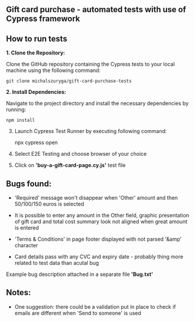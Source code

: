 ## **Gift card purchase - automated tests with use of Cypress framework**

## How to run tests
**1. Clone the Repository:**

Clone the GitHub repository containing the Cypress tests to your local machine using the following command: 

    git clone michalszuryga/gift-card-purchase-tests

**2. Install Dependencies:**

Navigate to the project directory and install the necessary dependencies by running:

    npm install

3. Launch Cypress Test Runner by executing following command: 

    npx cypress open

4. Select E2E Testing and choose browser of your choice

5. Click on **'buy-a-gift-card-page.cy.js'** test file

  

## Bugs found:

- 'Required' message won't disappear when 'Other' amount and then 50/100/150 euros is selected

- It is possible to enter any amount in the Other field, graphic presentation of gift card and total cost summary look not aligned when great amount is entered

- 'Terms &amp; Conditions' in page footer displayed with not parsed '&amp' character

- Card details pass with any CVC and expiry date - probably thing more related to test data than acutal bug

Example bug description attached in a separate file **'Bug.txt'**

  
  

## Notes:

- One suggestion: there could be a validation put in place to check if emails are different when 'Send to someone' is used
